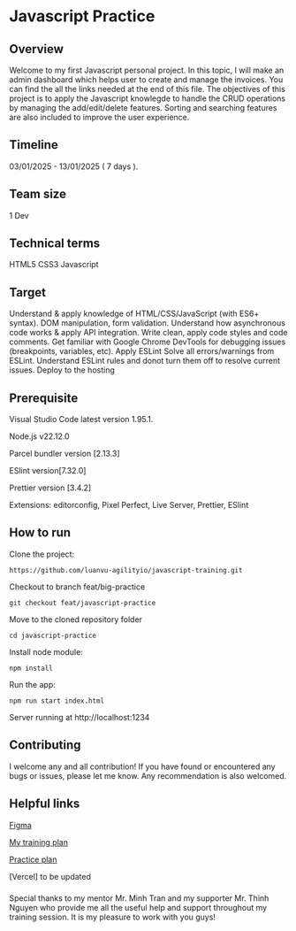 # Javascript Practice

## Overview
Welcome to my first Javascript personal project. In this topic, I will make an admin dashboard which helps user to create and manage the invoices. You can find the all the links needed at the end of this file. The objectives of this project is to apply the Javascript knowlegde to handle the CRUD operations by managing the add/edit/delete features. Sorting and searching features are also included to improve the user experience.

## Timeline
03/01/2025 - 13/01/2025 ( 7 days ).

## Team size
1 Dev
## Technical terms
HTML5
CSS3
Javascript
## Target
Understand & apply knowledge of HTML/CSS/JavaScript (with ES6+ syntax).
DOM manipulation, form validation.
Understand how asynchronous code works & apply API integration.
Write clean, apply code styles and code comments.
Get familiar with Google Chrome DevTools for debugging issues (breakpoints, variables, etc).
Apply ESLint
Solve all errors/warnings from ESLint.
Understand ESLint rules and donot turn them off to resolve current issues.
Deploy to the hosting
## Prerequisite
Visual Studio Code latest version 1.95.1.

Node.js v22.12.0

Parcel bundler version [2.13.3]

ESlint version[7.32.0]

Prettier version [3.4.2]

Extensions: editorconfig, Pixel Perfect, Live Server, Prettier, ESlint
## How to run

Clone the project:
```
https://github.com/luanvu-agilityio/javascript-training.git
```
Checkout to branch feat/big-practice
```
git checkout feat/javascript-practice
```
Move to the cloned repository folder
```
cd javascript-practice
```
Install node module:
```
npm install
```
Run the app:

```
npm run start index.html
```
Server running at http://localhost:1234
## Contributing
I welcome any and all contribution! If you have found or encountered any bugs or issues, please let me know. Any recommendation is also welcomed.

## Helpful links
[Figma](https://www.figma.com/design/xJDqPcSePLHrAyA7crDrgY/Admin-Dashboard-Web-(Community)?node-id=2-3&p=f&t=GfBQC129vVggg0XZ-0)

[My training plan](https://docs.google.com/document/d/1R1_GYOSdtmzjxuhqLg4Mrv1CTs7Z43WLgVDC2UBOk3k/edit?tab=t.0)

[Practice plan](https://docs.google.com/document/d/1WNsq6QzjSLZf-jB3QkaUE6xg44tWFaTRoyxqBrePeqE/edit?tab=t.0)

[Vercel] to be updated
###
Special thanks to my mentor Mr. Minh Tran and my supporter Mr. Thinh Nguyen who provide me all the useful help and support throughout my training session. It is my pleasure to work with you guys!
